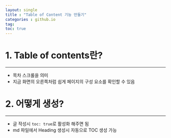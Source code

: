 ```yaml
---
layout: single
title : "Table of Content 기능 만들기"
categories : github.io
tag: 
toc: true
---
```


# 1. Table of contents란?
---
- 목차 스크롤을 의미
- 지금 화면의 오른쪽처럼 쉽게 페이지의 구성 요소를 확인할 수 있음
      

# 2. 어떻게 생성?
---
- 글 작성시 `toc: true`로 활성화 해주면 됨
- md 파일에서 Heading 생성시 자동으로 TOC 생성 가능
